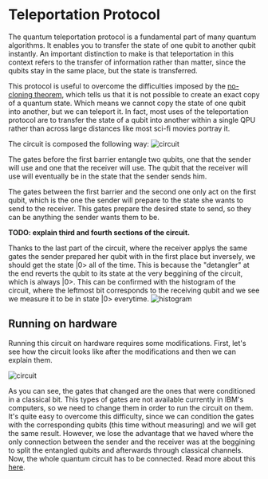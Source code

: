# Teleportation Protocol
The quantum teleportation protocol is a fundamental part of many quantum algorithms. It enables you to transfer the state of one qubit to another qubit instantly. An important distinction to make is that teleportation in this context refers to the transfer of information rather than matter, since the qubits stay in the same place, but the state is transferred.

This protocol is useful to overcome the difficulties imposed by the [no-cloning theorem](https://en.wikipedia.org/wiki/No-cloning_theorem), which tells us that it is not possible to create an exact copy of a quantum state. Which means we cannot copy the state of one qubit into another, but we can teleport it. In fact, most uses of the teleportation protocol are to transfer the state of a qubit into another within a single QPU rather than across large distances like most sci-fi movies portray it. 

The circuit is composed the following way:
![circuit](https://user-images.githubusercontent.com/63567458/102338421-1e3dac00-3f94-11eb-8673-1086ce5c8ab2.jpg)

The gates before the first barrier entangle two qubits, one that the sender will use and one that the receiver will use. The qubit that the receiver will use will eventually be in the state that the sender sends him.

The gates between the first barrier and the second one only act on the first qubit, which is the one the sender will prepare to the state she wants to send to the receiver. This gates prepare the desired state to send, so they can be anything the sender wants them to be.

**TODO: explain third and fourth sections of the circuit.**

Thanks to the last part of the circuit, where the receiver applys the same gates the sender prepared her qubit with in the first place but inversely, we should get the state |0> all of the time. This is because the "detangler" at the end reverts the qubit to its state at the very beggining of the circuit, which is always |0>. This can be confirmed with the histogram of the circuit, where the leftmost bit corresponds to the receiving qubit and we see we measure it to be in state |0> everytime.
![histogram](https://user-images.githubusercontent.com/63567458/102122809-5505ac00-3e46-11eb-8f72-93bf4098fc83.jpg)

## Running on hardware
Running this circuit on hardware requires some modifications. First, let's see how the circuit looks like after the modifications and then we can explain them. 

![circuit](https://user-images.githubusercontent.com/63567458/104216688-ad769c00-543a-11eb-9be0-252abab79fe7.jpg)

As you can see, the gates that changed are the ones that were conditioned in a classical bit. This types of gates are not available currently in IBM's computers, so we need to change them in order to run the circuit on them. It's quite easy to overcome this difficulty, since we can condition the gates with the corresponding qubits (this time without measuring) and we will get the same result. However, we lose the advantage that we haved where the only connection between the sender and the receiver was at the beggining to split the entangled qubits and afterwards through classical channels. Now, the whole quantum circuit has to be connected. Read more about this [here](https://qiskit.org/textbook/ch-algorithms/teleportation.html#5.-Teleportation-on-a-Real-Quantum-Computer-).
